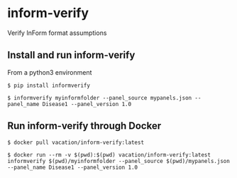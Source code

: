 # inform-verify
Verify InForm format assumptions

## Install and run inform-verify

From a python3 environment

`$ pip install informverify`

`$ informverify myinformfolder --panel_source mypanels.json --panel_name Disease1 --panel_version 1.0`

## Run inform-verify through Docker

`$ docker pull vacation/inform-verify:latest`

`$ docker run --rm -v $(pwd):$(pwd) vacation/inform-verify:latest informverify $(pwd)/myinformfolder --panel_source $(pwd)/mypanels.json --panel_name Disease1 --panel_version 1.0`
